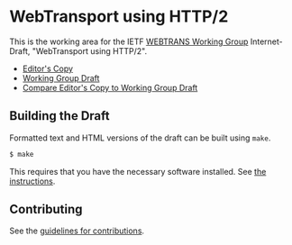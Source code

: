 # WebTransport using HTTP/2

This is the working area for the IETF [WEBTRANS Working Group](https://datatracker.ietf.org/wg/webtrans/documents/) Internet-Draft, "WebTransport using HTTP/2".

* [Editor's Copy](https://ietf-wg-webtrans.github.io/draft-webtransport-http2/#go.draft-ietf-webtrans-http2.html)
* [Working Group Draft](https://datatracker.ietf.org/doc/html/draft-ietf-webtrans-http2)
* [Compare Editor's Copy to Working Group Draft](https://ietf-wg-webtrans.github.io/draft-webtransport-http2/#go.draft-ietf-webtrans-http2.diff)

## Building the Draft

Formatted text and HTML versions of the draft can be built using `make`.

```sh
$ make
```

This requires that you have the necessary software installed.  See
[the instructions](https://github.com/martinthomson/i-d-template/blob/main/doc/SETUP.md).


## Contributing

See the
[guidelines for contributions](https://github.com/ietf-wg-webtrans/draft-webtransport-http2/blob/main/CONTRIBUTING.md).
